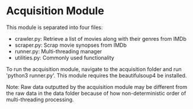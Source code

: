 # Acquisition Module

This module is separated into four files:

- crawler.py: Retrieve a list of movies along with their genres from IMDb
- scraper.py: Scrap movie synopses from IMDb
- runner.py: Multi-threading manager
- utilities.py: Commonly used functionality

To run the acquisition module, navigate to the acquisition folder and run 'python3 runner.py'. This module requires the beautifulsoup4 be installed. 

Note: Raw data outputted by the acquisition module may be different from the raw data in the data folder because of how non-deterministic order of multi-threading processing.